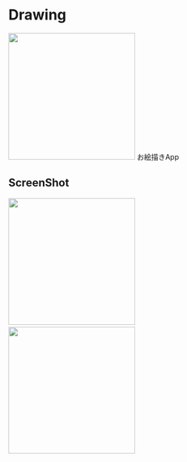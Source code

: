 # Drawing


<img src="https://user-images.githubusercontent.com/83286066/123727506-b6fe9e00-d8cc-11eb-8591-02f0c598ff27.png" width="250">
お絵描きApp　




## ScreenShot

<img src="https://user-images.githubusercontent.com/83286066/123727560-ca116e00-d8cc-11eb-92e1-bb17ce80a72b.png" width="250">　<img src="https://user-images.githubusercontent.com/83286066/123727593-d7c6f380-d8cc-11eb-91c0-c463543fec2c.png" width="250">

